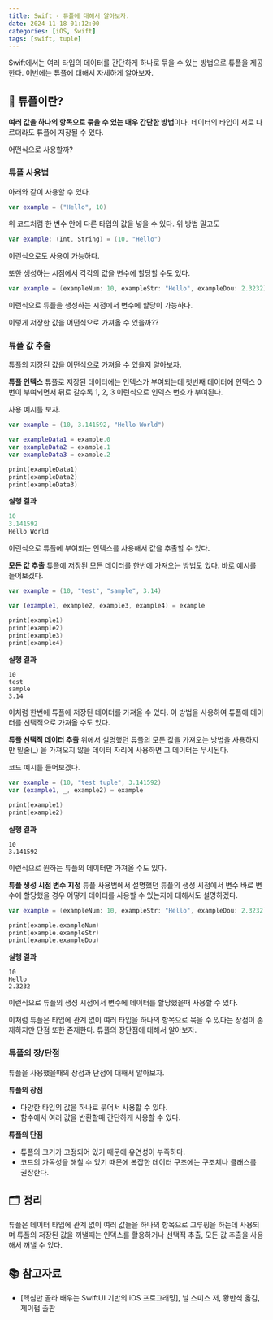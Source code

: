 ```yaml
---
title: Swift - 튜플에 대해서 알아보자.
date: 2024-11-18 01:12:00 
categories: [iOS, Swift]
tags: [swift, tuple]
---
```


Swift에서는 여러 타입의 데이터를 간단하게 하나로 묶을 수 있는 방법으로 튜플을 제공한다.
이번에는 튜플에 대해서 자세하게 알아보자.

## 🧳 **튜플이란?**
**여러 값을 하나의 항목으로 묶을 수 있는 매우 간단한 방법**이다.
데이터의 타입이 서로 다르더라도 튜플에 저장될 수 있다.

어떤식으로 사용할까?

### **튜플 사용법**

아래와 같이 사용할 수 있다.
```swift
var example = ("Hello", 10)
```
위 코드처럼 한 변수 안에 다른 타입의 값을 넣을 수 있다.
위 방법 말고도
```swift
var example: (Int, String) = (10, "Hello")
```
이런식으로도 사용이 가능하다.

또한 생성하는 시점에서 각각의 값을 변수에 할당할 수도 있다.
```swift
var example = (exampleNum: 10, exampleStr: "Hello", exampleDou: 2.3232)
```
이런식으로 튜플을 생성하는 시점에서 변수에 할당이 가능하다.

이렇게 저장한 값을 어떤식으로 가져올 수 있을까??

### **튜플 값 추출**
튜플의 저장된 값을 어떤식으로 가져올 수 있을지 알아보자.

**튜플 인덱스**
튜플로 저장된 데이터에는 인덱스가 부여되는데 첫번째 데이터에 인덱스 0번이 부여되면서 뒤로 갈수록 1, 2, 3 이런식으로 인덱스 번호가 부여된다.

사용 예시를 보자.
```swift
var example = (10, 3.141592, "Hello World")

var exampleData1 = example.0
var exampleData2 = example.1
var exampleData3 = example.2

print(exampleData1)
print(exampleData2)
print(exampleData3)
```

**실행 결과**
```swift
10
3.141592
Hello World
```

이런식으로 튜플에 부여되는 인덱스를 사용해서 값을 추출할 수 있다.

**모든 값 추출**
튜플에 저장된 모든 데이터를 한번에 가져오는 방법도 있다.
바로 예시를 들어보겠다.

```swift
var example = (10, "test", "sample", 3.14)

var (example1, example2, example3, example4) = example

print(example1)
print(example2)
print(example3)
print(example4)
```

**실행 결과**
```
10
test
sample
3.14
```

이처럼 한번에 튜플에 저장된 데이터를 가져올 수 있다.
이 방법을 사용하여 튜플에 데이터를 선택적으로 가져올 수도 있다.

**튜플 선택적 데이터 추출**
위에서 설명했던 튜플의 모든 값을 가져오는 방법을 사용하지만 밑줄(_) 을 가져오지 않을 데이터 자리에 사용하면 그 데이터는 무시된다.

코드 예시를 들어보겠다.
```swift
var example = (10, "test tuple", 3.141592)
var (example1, _, example2) = example

print(example1)
print(example2)
```

**실행 결과**
```
10
3.141592
```
이런식으로 원하는 튜플의 데이터만 가져올 수도 있다. <br>

**튜플 생성 시점 변수 지정**
튜플 사용법에서 설명했던 튜플의 생성 시점에서 변수 바로 변수에 할당했을 경우 어떻게 데이터를 사용할 수 있는지에 대해서도 설명하겠다.

```swift
var example = (exampleNum: 10, exampleStr: "Hello", exampleDou: 2.3232)

print(example.exampleNum)
print(example.exampleStr)
print(example.exampleDou)
```

**실행 결과**
```
10
Hello
2.3232
```
이런식으로 튜플의 생성 시점에서 변수에 데이터를 할당했을때 사용할 수 있다.

이처럼 튜플은 타입에 관계 없이 여러 타입을 하나의 항목으로 묶을 수 있다는 장점이 존재하지만 단점 또한 존재한다. 튜플의 장단점에 대해서 알아보자.

### **튜플의 장/단점**
튜플을 사용했을때의 장점과 단점에 대해서 알아보자.

**튜플의 장점**
- 다양한 타입의 값을 하나로 묶어서 사용할 수 있다.
- 함수에서 여러 값을 반환할때 간단하게 사용할 수 있다.

**튜플의 단점**
- 튜플의 크기가 고정되어 있기 때문에 유연성이 부족하다.
- 코드의 가독성을 해칠 수 있기 때문에 복잡한 데이터 구조에는 구조체나 클래스를 권장한다.

## 🗂️ **정리**
튜플은 데이터 타입에 관계 없이 여러 값들을 하나의 항목으로 그루핑을 하는데 사용되며 튜플의 저장된 값을 꺼낼때는 인덱스를 활용하거나 선택적 추출, 모든 값 추출을 사용해서 꺼낼 수 있다.

## 📚 **참고자료**
- [핵심만 골라 배우는 SwiftUI 기반의 iOS 프로그래밍], 닐 스미스 저, 황반석 옮김, 제이펍 출판
